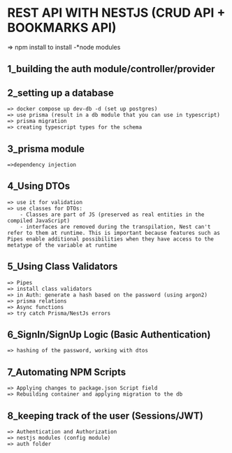 # REST API WITH NESTJS (CRUD API + BOOKMARKS API)

=> npm install to install -*node modules

## 1_building the auth module/controller/provider
## 2_setting up a database
    => docker compose up dev-db -d (set up postgres)
    => use prisma (result in a db module that you can use in typescript)
    => prisma migration
    => creating typescript types for the schema
## 3_prisma module
    =>dependency injection
## 4_Using DTOs
    => use it for validation
    => use classes for DTOs:
        - Classes are part of JS (preserved as real entities in the compiled JavaScript)
        - interfaces are removed during the transpilation, Nest can't refer to them at runtime. This is important because features such as Pipes enable additional possibilities when they have access to the metatype of the variable at runtime
## 5_Using Class Validators
    => Pipes
    => install class validators
    => in Auth: generate a hash based on the password (using argon2)
    => prisma relations
    => Async functions
    => try catch Prisma/NestJs errors
## 6_SignIn/SignUp Logic (Basic Authentication)
    => hashing of the password, working with dtos
## 7_Automating NPM Scripts
    => Applying changes to package.json Script field
    => Rebuilding container and applying migration to the db
## 8_keeping track of the user (Sessions/JWT)
    => Authentication and Authorization
    => nestjs modules (config module)
    => auth folder

    